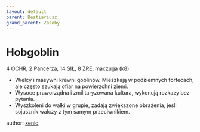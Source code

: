 ```yaml
---
layout: default
parent: Bestiariusz
grand_parent: Zasoby
---
```

# Hobgoblin

4 OCHR, 2 Pancerza, 14 SIŁ, 8 ZRE, maczuga (k8)

- Wielcy i masywni krewni goblinów. Mieszkają w podziemnych fortecach, ale często szukają ofiar na powierzchni ziemi.
- Wysoce praworządna i zmilitaryzowana kultura, wykonują rozkazy bez pytania.
- Wyszkoleni do walki w grupie, zadają zwiększone obrażenia, jeśli sojusznik walczy z tym samym przeciwnikiem.

author: [xenio](https://xenioinabottle.blogspot.com)
